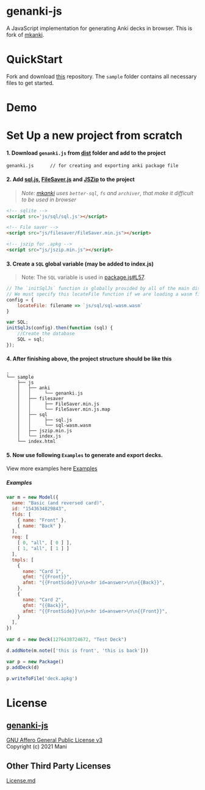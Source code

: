 # genanki-js
A JavaScript implementation for generating Anki decks in browser. This is fork of [mkanki](https://github.com/nornagon/mkanki).

# QuickStart
Fork and download [this](https://github.com/infinyte7/genanki-js) repository. The `sample` folder contains all necessary files to get started.

# Demo


# Set Up a new project from scratch
#### 1. Download `genanki.js` from  [dist](https://github.com/infinyte7/genanki-js/tree/main/dist) folder and add to the project

```
genanki.js      // for creating and exporting anki package file
```

#### 2. Add  [sql.js](https://github.com/sql-js/sql.js), [FileSaver.js](https://github.com/eligrey/FileSaver.js) and [JSZip](https://github.com/Stuk/jszip) to the project

  >*Note: [mkanki](https://github.com/nornagon/mkanki) uses `better-sql`, `fs` and `archiver`, that make it difficult to be used in browser*

```html
<!-- sqlite -->
<script src='js/sql/sql.js'></script>

<!-- File saver -->
<script src="js/filesaver/FileSaver.min.js"></script>

<!-- jszip for .apkg -->
<script src="js/jszip.min.js"></script>
```

#### 3. Create a `SQL` global variable (may be added to index.js)

>Note: The `SQL` variable is used in [package.js#L57](https://github.com/infinyte7/genanki-js/blob/main/genanki/package.js#L57).

```js
// The `initSqlJs` function is globally provided by all of the main dist files if loaded in the browser.
// We must specify this locateFile function if we are loading a wasm file from anywhere other than the current html page's folder.
config = {
    locateFile: filename => `js/sql/sql-wasm.wasm`
}

var SQL;
initSqlJs(config).then(function (sql) {
    //Create the database
    SQL = sql;
});
```

#### 4. After finishing above, the project structure should be like this

```
.
└── sample
    ├── js
    │   ├── anki
    │   │     └── genanki.js
    │   ├── filesaver
    │   │     ├── FileSaver.min.js
    │   │     └── FileSaver.min.js.map
    │   ├── sql
    │   │     ├── sql.js
    │   │     └── sql-wasm.wasm
    │   ├── jszip.min.js
    │   └── index.js
    └── index.html
```

#### 5. Now use following `Examples` to generate and export decks.

View more examples here [Examples](https://infinyte7.github.io/genanki-js/demo/index.html)

##### Examples

```js
var m = new Model({
  name: "Basic (and reversed card)",
  id: "1543634829843",
  flds: [
    { name: "Front" },
    { name: "Back" }
  ],
  req: [
    [ 0, "all", [ 0 ] ],
    [ 1, "all", [ 1 ] ]
  ],
  tmpls: [
    {
      name: "Card 1",
      qfmt: "{{Front}}",
      afmt: "{{FrontSide}}\n\n<hr id=answer>\n\n{{Back}}",
    },
    {
      name: "Card 2",
      qfmt: "{{Back}}",
      afmt: "{{FrontSide}}\n\n<hr id=answer>\n\n{{Front}}",
    }
  ],
})
                        
var d = new Deck(1276438724672, "Test Deck")

d.addNote(m.note(['this is front', 'this is back']))

var p = new Package()
p.addDeck(d)

p.writeToFile('deck.apkg')

```

# License
## [genanki-js](https://github.com/infinyte7/genanki-js)
[GNU Affero General Public License v3](https://opensource.org/licenses/AGPL-3.0)
<br>Copyright (c) 2021 Mani

## Other Third Party Licenses
[License.md](License.md)